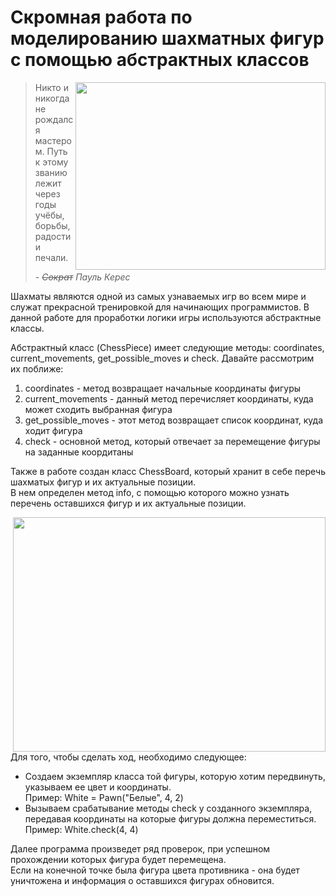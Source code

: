 # Скромная работа по моделированию шахматных фигур с помощью абстрактных классов
<img align="right" src="https://github.com/user-attachments/assets/df377d02-c989-46ff-b301-ba2745fe85d2" width="400" height="300">

> Никто и никогда не рождался мастером. Путь к этому званию \
> лежит через годы учёбы, борьбы, радости и печали.
>
> *- ~~Сократ~~ Пауль Керес* 

Шахматы являются одной из самых узнаваемых игр во всем мире и служат прекрасной тренировкой для начинающих программистов. 
В данной работе для проработки логики игры используются абстрактные классы. 

Абстрактный класс (ChessPiece) имеет следующие методы: coordinates, current_movements, get_possible_moves и check. Давайте рассмотрим их поближе: 
1. coordinates - метод возвращает начальные координаты фигуры
2. current_movements - данный метод перечисляет координаты, куда может сходить выбранная фигура 
3. get_possible_moves - этот метод возвращает список координат, куда ходит фигура
4. check - основной метод, который отвечает за перемещение фигуры на заданные коордитаны

Также в работе создан класс ChessBoard, который хранит в себе перечь шахматых фигур и их актуальные позиции. \
В нем определен метод info, с помощью которого можно узнать перечень оставшихся фигур и их актуальные позиции.

<img align="right" src="https://github.com/user-attachments/assets/439d91f8-a425-4422-be17-010a629cc6d2" width="500" height="375">

Для того, чтобы сделать ход, необходимо следующее:
+ Создаем экземпляр класса той фигуры, которую хотим передвинуть, указываем ее цвет и координаты. \
Пример: White = Pawn("Белые", 4, 2)
+ Вызываем срабатывание методы check у созданного экземпляра, передавая координаты на которые фигуры должна переместиться. \
Пример: White.check(4, 4)

Далее программа произведет ряд проверок, при успешном прохождении которых фигура будет перемещена. \
Если на конечной точке была фигура цвета противника - она будет уничтожена и информация о оставшихся фигурах обновится.
